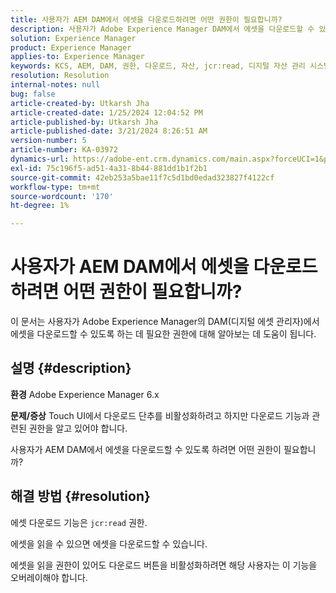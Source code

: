 ```yaml
---
title: 사용자가 AEM DAM에서 에셋을 다운로드하려면 어떤 권한이 필요합니까?
description: 사용자가 Adobe Experience Manager DAM에서 에셋을 다운로드할 수 있도록 하는 데 필요한 권한에 대해 알아봅니다.
solution: Experience Manager
product: Experience Manager
applies-to: Experience Manager
keywords: KCS, AEM, DAM, 권한, 다운로드, 자산, jcr:read, 디지털 자산 관리 시스템
resolution: Resolution
internal-notes: null
bug: false
article-created-by: Utkarsh Jha
article-created-date: 1/25/2024 12:04:52 PM
article-published-by: Utkarsh Jha
article-published-date: 3/21/2024 8:26:51 AM
version-number: 5
article-number: KA-03972
dynamics-url: https://adobe-ent.crm.dynamics.com/main.aspx?forceUCI=1&pagetype=entityrecord&etn=knowledgearticle&id=ecedb8ef-79bb-ee11-a569-6045bd0065b6
exl-id: 75c196f5-ad51-4a31-8b44-881dd1b1f2b1
source-git-commit: 42eb253a5bae11f7c5d1bd0edad323827f4122cf
workflow-type: tm+mt
source-wordcount: '170'
ht-degree: 1%

---
```


# 사용자가 AEM DAM에서 에셋을 다운로드하려면 어떤 권한이 필요합니까?


이 문서는 사용자가 Adobe Experience Manager의 DAM(디지털 에셋 관리자)에서 에셋을 다운로드할 수 있도록 하는 데 필요한 권한에 대해 알아보는 데 도움이 됩니다.

## 설명 {#description}


<b>환경</b>
Adobe Experience Manager 6.x

<b>문제/증상</b>
Touch UI에서 다운로드 단추를 비활성화하려고 하지만 다운로드 기능과 관련된 권한을 알고 있어야 합니다.

사용자가 AEM DAM에서 에셋을 다운로드할 수 있도록 하려면 어떤 권한이 필요합니까?


## 해결 방법 {#resolution}


에셋 다운로드 기능은 `jcr:read` 권한.

에셋을 읽을 수 있으면 에셋을 다운로드할 수 있습니다.

에셋을 읽을 권한이 있어도 다운로드 버튼을 비활성화하려면 해당 사용자는 이 기능을 오버레이해야 합니다.
